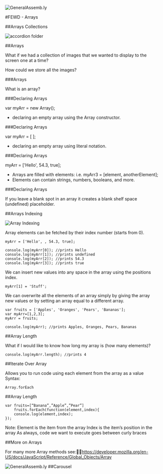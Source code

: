 ![GeneralAssemb.ly](../../img/icons/FEWD_Logo.png)

#FEWD - Arrays

##Arrays Collections

![accordion folder](../../img/unit_1/accordian.jpg)

##Arrays

What if we had a collection of images that we wanted to display to the screen one at a time? 

How could we store all the images? 



###Arrays

What is an array?




###Declaring Arrays

var myArr = new Array();

*	declaring an empty array using the Array constructor.



###Declaring Arrays

var myArr = [ ];

*	declaring an empty array using literal notation.
	

###Declaring Arrays

myArr = ['Hello', 54.3, true];

*	Arrays are filled with elements: i.e. myArr3 = [element, anotherElement];
*	Elements can contain strings, numbers, booleans, and more.
	


###Declaring Arrays
	
	
If you leave a blank spot in an array it creates a blank shelf space (undefined) placeholder.



##Arrays Indexing

![Array Indexing](../../img/unit_1/array_index_diagram.png)

Array elements can be fetched by their index number (starts from 0).

	myArr = ['Hello', , 54.3, true];

	console.log(myArr[0]); //prints Hello
	console.log(myArr[1]); //prints undefined
	console.log(myArr[2]); //prints 54.3
	console.log(myArr[3]); //prints true

We can insert new values into any space in the array using the positions index.

	myArr[1] = 'Stuff';

We can overwrite all the elements of an array simply by giving the array new values or by setting an array equal to a different array.
	
	var fruits = ['Apples', 'Oranges', 'Pears', 'Bananas'];
	var myArr=[1,2,3];
	myArr = fruits;
	
	console.log(myArr); //prints Apples, Oranges, Pears, Bananas


##Array Length

What if I would like to know how long my array is (how many elements)?
	
	console.log(myArr.length); //prints 4

##Iterate Over Array

Allows you to run code using each element from the array as a value
Syntax:

	Array.forEach

##Array Length

	var fruits=[“Banana”,”Apple”,”Pear”]
		fruits.forEach(function(element,index){
		console.log(element,index);
	});

Note:
Element is the item from the array
Index is the item’s position in the array
As always, code we want to execute goes between curly braces

##More on Arrays

For many more Array methods see:https://developer.mozilla.org/en-US/docs/JavaScript/Reference/Global_Objects/Array

![GeneralAssemb.ly](../../img/icons/exercise_icon_md.png)
##Carousel

